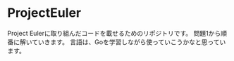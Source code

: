 # ProjectEuler
Project Eulerに取り組んだコードを載せるためのリポジトリです。
問題1から順番に解いていきます。
言語は、Goを学習しながら使っていこうかなと思っています。
